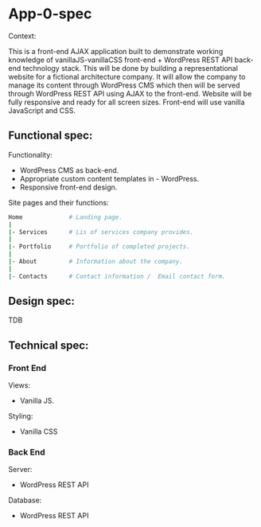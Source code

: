 # App-0-spec

Context:

This is a front-end AJAX application built to demonstrate working knowledge of vanillaJS-vanillaCSS front-end + WordPress REST API back-end technology stack.
This will be done by building a representational website for a fictional architecture company. It will allow the company to manage its content through WordPress CMS which then will be served through WordPress REST API using AJAX to the front-end. Website will be fully responsive and ready for all screen sizes. Front-end will use vanilla JavaScript and CSS.

## Functional spec:

Functionality:

- WordPress CMS as back-end.
- Appropriate custom content templates in - WordPress.
- Responsive front-end design.

Site pages and their functions:

```sh
Home             # Landing page.
|
|- Services      # Lis of services company provides.
|
|- Portfolio     # Portfolio of completed projects.
|
|- About         # Information about the company.
|
|- Contacts      # Contact information /  Email contact form.
```

## Design spec:

TDB

## Technical spec:

### Front End

Views:

- Vanilla JS.

Styling:

- Vanilla CSS

### Back End

Server:

- WordPress REST API

Database:

- WordPress REST API
